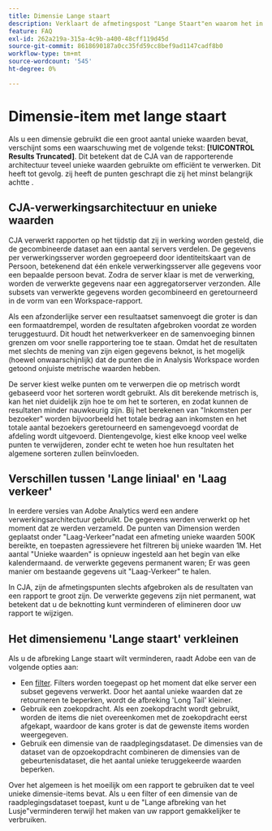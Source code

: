 ```yaml
---
title: Dimensie Lange staart
description: Verklaart de afmetingspost "Lange Staart"en waarom het in rapportering verschijnt.
feature: FAQ
exl-id: 262a219a-315a-4c9b-a400-48cff119d45d
source-git-commit: 8618690187a0cc35fd59cc8bef9ad1147cadf8b0
workflow-type: tm+mt
source-wordcount: '545'
ht-degree: 0%

---
```


# Dimensie-item met lange staart

Als u een dimensie gebruikt die een groot aantal unieke waarden bevat, verschijnt soms een waarschuwing met de volgende tekst: **[!UICONTROL Results Truncated]**.  Dit betekent dat de CJA van de rapporterende architectuur teveel unieke waarden gebruikte om efficiënt te verwerken. Dit heeft tot gevolg. zij heeft de punten geschrapt die zij het minst belangrijk achtte .

## CJA-verwerkingsarchitectuur en unieke waarden

CJA verwerkt rapporten op het tijdstip dat zij in werking worden gesteld, die de gecombineerde dataset aan een aantal servers verdelen. De gegevens per verwerkingsserver worden gegroepeerd door identiteitskaart van de Persoon, betekenend dat één enkele verwerkingsserver alle gegevens voor een bepaalde persoon bevat. Zodra de server klaar is met de verwerking, worden de verwerkte gegevens naar een aggregatorserver verzonden. Alle subsets van verwerkte gegevens worden gecombineerd en geretourneerd in de vorm van een Workspace-rapport.

Als een afzonderlijke server een resultaatset samenvoegt die groter is dan een formaatdrempel, worden de resultaten afgebroken voordat ze worden teruggestuurd. Dit houdt het netwerkverkeer en de samenvoeging binnen grenzen om voor snelle rapportering toe te staan.  Omdat het de resultaten met slechts de mening van zijn eigen gegevens beknot, is het mogelijk (hoewel onwaarschijnlijk) dat de punten die in Analysis Workspace worden getoond onjuiste metrische waarden hebben.

De server kiest welke punten om te verwerpen die op metrisch wordt gebaseerd voor het sorteren wordt gebruikt.  Als dit berekende metrisch is, kan het niet duidelijk zijn hoe te om het te sorteren, en zodat kunnen de resultaten minder nauwkeurig zijn.  Bij het berekenen van &quot;Inkomsten per bezoeker&quot; worden bijvoorbeeld het totale bedrag aan inkomsten en het totale aantal bezoekers geretourneerd en samengevoegd voordat de afdeling wordt uitgevoerd. Dientengevolge, kiest elke knoop veel welke punten te verwijderen, zonder echt te weten hoe hun resultaten het algemene sorteren zullen beïnvloeden.

## Verschillen tussen &#39;Lange liniaal&#39; en &#39;Laag verkeer&#39;

In eerdere versies van Adobe Analytics werd een andere verwerkingsarchitectuur gebruikt. De gegevens werden verwerkt op het moment dat ze werden verzameld. De punten van Dimension werden geplaatst onder &quot;Laag-Verkeer&quot;nadat een afmeting unieke waarden 500K bereikte, en toepasten agressievere het filtreren bij unieke waarden 1M. Het aantal &quot;Unieke waarden&quot; is opnieuw ingesteld aan het begin van elke kalendermaand. de verwerkte gegevens permanent waren; Er was geen manier om bestaande gegevens uit &quot;Laag-Verkeer&quot; te halen.

In CJA, zijn de afmetingspunten slechts afgebroken als de resultaten van een rapport te groot zijn. De verwerkte gegevens zijn niet permanent, wat betekent dat u de beknotting kunt verminderen of elimineren door uw rapport te wijzigen.

## Het dimensiemenu &#39;Lange staart&#39; verkleinen

Als u de afbreking Lange staart wilt verminderen, raadt Adobe een van de volgende opties aan:

* Een [filter](/help/components/filters/create-filters.md). Filters worden toegepast op het moment dat elke server een subset gegevens verwerkt. Door het aantal unieke waarden dat ze retourneren te beperken, wordt de afbreking &#39;Long Tail&#39; kleiner.
* Gebruik een zoekopdracht. Als een zoekopdracht wordt gebruikt, worden de items die niet overeenkomen met de zoekopdracht eerst afgekapt, waardoor de kans groter is dat de gewenste items worden weergegeven.
* Gebruik een dimensie van de raadplegingsdataset. De dimensies van de dataset van de opzoekopdracht combineren de dimensies van de gebeurtenisdataset, die het aantal unieke teruggekeerde waarden beperken.

Over het algemeen is het moeilijk om een rapport te gebruiken dat te veel unieke dimensie-items bevat. Als u een filter of een dimensie van de raadplegingsdataset toepast, kunt u de &quot;Lange afbreking van het Lusje&quot;verminderen terwijl het maken van uw rapport gemakkelijker te verbruiken.

